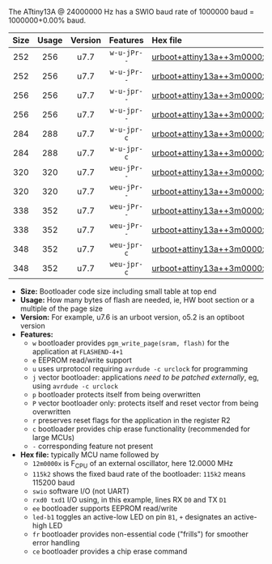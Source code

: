 The ATtiny13A @ 24000000 Hz has a SWIO baud rate of 1000000 baud = 1000000+0.00% baud.

|Size|Usage|Version|Features|Hex file|
|:-:|:-:|:-:|:-:|:--|
|252|256|u7.7|`w-u-jPr--`|[urboot+attiny13a++3m0000x++125k0_swio_rxb0_txb1_led+b2.hex](https://raw.githubusercontent.com/stefanrueger/urboot.hex/main/cores/microcore/attiny13a/external_oscillator/fcpu++3m0000_Hz/br++125k0_bps/urboot+attiny13a++3m0000x++125k0_swio_rxb0_txb1_led+b2.hex)|
|252|256|u7.7|`w-u-jPr--`|[urboot+attiny13a++3m0000x++125k0_swio_rxb1_txb0_led+b2.hex](https://raw.githubusercontent.com/stefanrueger/urboot.hex/main/cores/microcore/attiny13a/external_oscillator/fcpu++3m0000_Hz/br++125k0_bps/urboot+attiny13a++3m0000x++125k0_swio_rxb1_txb0_led+b2.hex)|
|256|256|u7.7|`w-u-jpr--`|[urboot+attiny13a++3m0000x++125k0_swio_rxb0_txb1_led+b2_fr.hex](https://raw.githubusercontent.com/stefanrueger/urboot.hex/main/cores/microcore/attiny13a/external_oscillator/fcpu++3m0000_Hz/br++125k0_bps/urboot+attiny13a++3m0000x++125k0_swio_rxb0_txb1_led+b2_fr.hex)|
|256|256|u7.7|`w-u-jpr--`|[urboot+attiny13a++3m0000x++125k0_swio_rxb1_txb0_led+b2_fr.hex](https://raw.githubusercontent.com/stefanrueger/urboot.hex/main/cores/microcore/attiny13a/external_oscillator/fcpu++3m0000_Hz/br++125k0_bps/urboot+attiny13a++3m0000x++125k0_swio_rxb1_txb0_led+b2_fr.hex)|
|284|288|u7.7|`w-u-jpr-c`|[urboot+attiny13a++3m0000x++125k0_swio_rxb0_txb1_led+b2_fr_ce.hex](https://raw.githubusercontent.com/stefanrueger/urboot.hex/main/cores/microcore/attiny13a/external_oscillator/fcpu++3m0000_Hz/br++125k0_bps/urboot+attiny13a++3m0000x++125k0_swio_rxb0_txb1_led+b2_fr_ce.hex)|
|284|288|u7.7|`w-u-jpr-c`|[urboot+attiny13a++3m0000x++125k0_swio_rxb1_txb0_led+b2_fr_ce.hex](https://raw.githubusercontent.com/stefanrueger/urboot.hex/main/cores/microcore/attiny13a/external_oscillator/fcpu++3m0000_Hz/br++125k0_bps/urboot+attiny13a++3m0000x++125k0_swio_rxb1_txb0_led+b2_fr_ce.hex)|
|320|320|u7.7|`weu-jPr--`|[urboot+attiny13a++3m0000x++125k0_swio_rxb0_txb1_ee_led+b2.hex](https://raw.githubusercontent.com/stefanrueger/urboot.hex/main/cores/microcore/attiny13a/external_oscillator/fcpu++3m0000_Hz/br++125k0_bps/urboot+attiny13a++3m0000x++125k0_swio_rxb0_txb1_ee_led+b2.hex)|
|320|320|u7.7|`weu-jPr--`|[urboot+attiny13a++3m0000x++125k0_swio_rxb1_txb0_ee_led+b2.hex](https://raw.githubusercontent.com/stefanrueger/urboot.hex/main/cores/microcore/attiny13a/external_oscillator/fcpu++3m0000_Hz/br++125k0_bps/urboot+attiny13a++3m0000x++125k0_swio_rxb1_txb0_ee_led+b2.hex)|
|338|352|u7.7|`weu-jPr--`|[urboot+attiny13a++3m0000x++125k0_swio_rxb0_txb1_ee_led+b2_fr.hex](https://raw.githubusercontent.com/stefanrueger/urboot.hex/main/cores/microcore/attiny13a/external_oscillator/fcpu++3m0000_Hz/br++125k0_bps/urboot+attiny13a++3m0000x++125k0_swio_rxb0_txb1_ee_led+b2_fr.hex)|
|338|352|u7.7|`weu-jPr--`|[urboot+attiny13a++3m0000x++125k0_swio_rxb1_txb0_ee_led+b2_fr.hex](https://raw.githubusercontent.com/stefanrueger/urboot.hex/main/cores/microcore/attiny13a/external_oscillator/fcpu++3m0000_Hz/br++125k0_bps/urboot+attiny13a++3m0000x++125k0_swio_rxb1_txb0_ee_led+b2_fr.hex)|
|348|352|u7.7|`weu-jpr-c`|[urboot+attiny13a++3m0000x++125k0_swio_rxb0_txb1_ee_led+b2_fr_ce.hex](https://raw.githubusercontent.com/stefanrueger/urboot.hex/main/cores/microcore/attiny13a/external_oscillator/fcpu++3m0000_Hz/br++125k0_bps/urboot+attiny13a++3m0000x++125k0_swio_rxb0_txb1_ee_led+b2_fr_ce.hex)|
|348|352|u7.7|`weu-jpr-c`|[urboot+attiny13a++3m0000x++125k0_swio_rxb1_txb0_ee_led+b2_fr_ce.hex](https://raw.githubusercontent.com/stefanrueger/urboot.hex/main/cores/microcore/attiny13a/external_oscillator/fcpu++3m0000_Hz/br++125k0_bps/urboot+attiny13a++3m0000x++125k0_swio_rxb1_txb0_ee_led+b2_fr_ce.hex)|

- **Size:** Bootloader code size including small table at top end
- **Usage:** How many bytes of flash are needed, ie, HW boot section or a multiple of the page size
- **Version:** For example, u7.6 is an urboot version, o5.2 is an optiboot version
- **Features:**
  + `w` bootloader provides `pgm_write_page(sram, flash)` for the application at `FLASHEND-4+1`
  + `e` EEPROM read/write support
  + `u` uses urprotocol requiring `avrdude -c urclock` for programming
  + `j` vector bootloader: applications *need to be patched externally*, eg, using `avrdude -c urclock`
  + `p` bootloader protects itself from being overwritten
  + `P` vector bootloader only: protects itself and reset vector from being overwritten
  + `r` preserves reset flags for the application in the register R2
  + `c` bootloader provides chip erase functionality (recommended for large MCUs)
  + `-` corresponding feature not present
- **Hex file:** typically MCU name followed by
  + `12m0000x` is F<sub>CPU</sub> of an external oscillator, here 12.0000 MHz
  + `115k2` shows the fixed baud rate of the bootloader: `115k2` means 115200 baud
  + `swio` software I/O (not UART)
  + `rxd0 txd1` I/O using, in this example, lines RX `D0` and TX `D1`
  + `ee` bootloader supports EEPROM read/write
  + `led-b1` toggles an active-low LED on pin `B1`, `+` designates an active-high LED
  + `fr` bootloader provides non-essential code ("frills") for smoother error handling
  + `ce` bootloader provides a chip erase command
